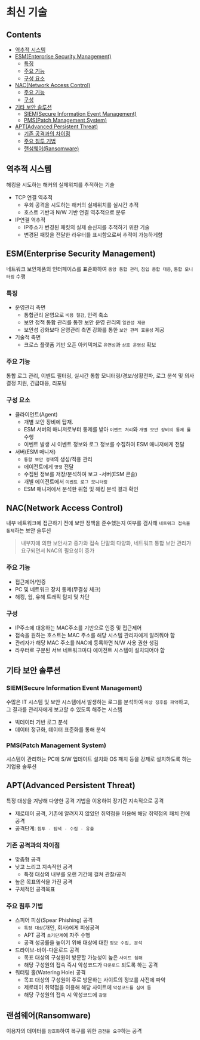 최신 기술
===

Contents
---

- [역추적 시스템](#역추적-시스템)
- [ESM(Enterprise Security Management)](#esmenterprise-security-management)
  - [특징](#특징)
  - [주요 기능](#주요-기능)
  - [구성 요소](#구성-요소)
- [NAC(Network Access Control)](#nacnetwork-access-control)
  - [주요 기능](#주요-기능-1)
  - [구성](#구성)
- [기타 보안 솔루션](#기타-보안-솔루션)
  - [SIEM(Secure Information Event Management)](#siemsecure-information-event-management)
  - [PMS(Patch Management System)](#pmspatch-management-system)
- [APT(Advanced Persistent Threat)](#aptadvanced-persistent-threat)
  - [기존 공격과의 차이점](#기존-공격과의-차이점)
  - [주요 침투 기법](#주요-침투-기법)
  - [랜섬웨어(Ransomware)](#랜섬웨어ransomware)

역추적 시스템
---

해킹을 시도하는 해커의 실제위치를 추적하는 기술

- TCP 연결 역추적
  - 우회 공격을 시도하는 해커의 실제위치를 실시간 추적
  - 호스트 기반과 N/W 기반 연결 역추적으로 분류
- IP연결 역추적
  - IP주소가 변경된 패킷의 실제 송신지를 추적하기 위한 기술
  - 변경된 패킷을 전달한 라우터를 표시함으로써 추적이 가능하게함

ESM(Enterprise Security Management)
---

네트워크 보안제품의 인터페이스를 표준화하여 `중앙 통합 관리`, `침입 종합 대응`, `통합 모니터링` 수행

### 특징

- 운영관리 측면
  - 통합관리 운영으로 `비용 절감`, 인력 축소
  - 보안 정책 통합 관리를 통한 보안 운영 관리의 `일관성 제공`
  - 보안성 강화보다 운영관리 측면 강화를 통한 `보안 관리 효율성` 제공
- 기술적 측면
  - 크로스 플랫폼 기반 오픈 아키텍처로 `유연성`과 `상호 운영성` 확보

### 주요 기능

통합 로그 관리, 이벤트 필터링, 실시간 통합 모니터링/경보/상황전파, 로그 분석 및 의사결정 지원, 긴급대응, 리포팅

### 구성 요소

- 클라이언트(Agent)
  - 개별 보안 장비에 탑재.
  - ESM 서버의 매니저로부터 통제를 받아 `이벤트 처리`와 `개별 보안 장비의 통제 룰` 수행
  - 이벤트 발생 시 이벤트 정보와 로그 정보를 수집하여 ESM 매니저에게 전달
- 서버(ESM 매니저)
  - `통합 보안 정책`의 생성/적용 관리
  - 에이전트에게 `명령` 전달
  - 수집된 정보를 저장/분석하여 보고
-서버(ESM 콘솔)
  - 개별 에이전트에서 `이벤트 로그 모니터링`
  - ESM 매니저에서 분석한 위험 및 해킹 분석 결과 확인

NAC(Network Access Control)
---

내부 네트워크에 접근하기 전에 보안 정책을 준수했는지 여부를 검사해 `네트워크 접속을 통제`하는 보안 솔루션

> 내부자에 의한 보안사고 증가와 접속 단말의 다양화, 네트워크 통합 보안 관리가 요구되면서 NAC의 필요성이 증가

### 주요 기능

- 접근제어/인증
- PC 및 네트워크 장치 통제(무결성 체크)
- 해킹, 웜, 유해 트래픽 탐지 및 차단

### 구성

- IP주소에 대응하는 MAC주소를 기반으로 인증 및 접근제어
- 접속을 원하는 호스트는 MAC 주소를 해당 시스템 관리자에게 알려줘야 함
- 관리자가 해당 MAC 주소를 NAC에 등록하면 N/W 사용 권한 생김
- 라우터로 구분된 서브 네트워크마다 에이전트 시스템이 설치되어야 함

기타 보안 솔루션
---

### SIEM(Secure Information Event Management)

수많은 IT 시스템 및 보안 시스템에서 발생하는 로그를 분석하여 `이상 징후를 파악`하고, 그 결과를 관리자에게 보고할 수 있도록 해주는 시스템

- 빅데이터 기반 로그 분석
- 데이터 정규화, 데이터 표준화를 통해 분석

### PMS(Patch Management System)

시스템이 관리하는 PC에 S/W 업데이트 설치와 OS 패치 등을 강제로 설치하도록 하는 기업용 솔루션

APT(Advanced Persistent Threat)
---

특정 대상을 겨냥해 다양한 공격 기법을 이용하여 장기간 지속적으로 공격

- 제로데이 공격, 기존에 알려지지 않았던 취약점을 이용해 해당 취약점의 패치 전에 공격
- 공격단계:  `침투 - 탐색 - 수집 - 유출`

### 기존 공격과의 차이점
  
- 맞춤형 공격
- 낮고 느리고 지속적인 공격
  - 특정 대상의 내부를 오랜 기간에 걸쳐 관찰/공격
- 높은 목표의식을 가진 공격
- 구체적인 공격목표

### 주요 침투 기법

- 스피어 피싱(Spear Phishing) 공격
  - `특정 대상`(개인, 회사)에게 피싱공격
  - APT 공격 `초기단계`에 자주 수행
  - 공격 성공률을 높이기 위해 대상에 대한 `정보 수집, 분석`
- 드라이브-바이-다운로드 공격
  - 목표 대상의 구성원이 방문할 가능성이 높은 `사이트 침해`
  - 해당 구성원의 접속 즉시 악성코드가 `다운로드` 되도록 하는 공격
- 워터링 홀(Watering Hole) 공격
  - 목표 대상의 구성원이 주로 방문하는 사이트의 정보를 사전에 파악
  - 제로데이 취약점을 이용해 해당 사이트에 `악성코드를 심어 둠`
  - 해당 구성원의 접속 시 악성코드에 `감염`

랜섬웨어(Ransomware)
---

이용자의 데이터를 `암호화`하여 복구를 위한 `금전을 요구`하는 공격
